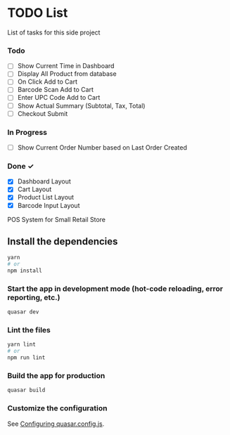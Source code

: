 # TODO List

List of tasks for this side project

### Todo

- [ ] Show Current Time in Dashboard
- [ ] Display All Product from database
- [ ] On Click Add to Cart
- [ ] Barcode Scan Add to Cart
- [ ] Enter UPC Code Add to Cart
- [ ] Show Actual Summary (Subtotal, Tax, Total)
- [ ] Checkout Submit
### In Progress

- [ ] Show Current Order Number based on Last Order Created

### Done ✓

- [x] Dashboard Layout
- [x] Cart Layout
- [x] Product List Layout
- [x] Barcode Input Layout

POS System for Small Retail Store

## Install the dependencies
```bash
yarn
# or
npm install
```

### Start the app in development mode (hot-code reloading, error reporting, etc.)
```bash
quasar dev
```


### Lint the files
```bash
yarn lint
# or
npm run lint
```



### Build the app for production
```bash
quasar build
```

### Customize the configuration
See [Configuring quasar.config.js](https://v2.quasar.dev/quasar-cli-vite/quasar-config-js).
